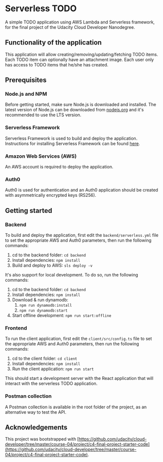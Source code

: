 # Serverless TODO

A simple TODO application using AWS Lambda and Serverless framework, for the final project of the Udacity Cloud Developer Nanodegree.

## Functionality of the application

This application will allow creating/removing/updating/fetching TODO items. Each TODO item can optionally have an attachment image. Each user only has access to TODO items that he/she has created.

## Prerequisites

### Node.js and NPM

Before getting started, make sure Node.js is downloaded and installed. The latest version of Node.js can be downloaded from [nodejs.org](https://nodejs.com/en/download) and it's recommended to use the LTS version.

### Serverless Framework

Serverless Framework is used to build and deploy the application. Instructions for installing Serverless Framework can be found [here](https://serverless.com/framework/docs/getting-started/).

### Amazon Web Services (AWS)

An AWS account is required to deploy the application.

### Auth0

Auth0 is used for authentication and an Auth0 application should be created with asymmetrically encrypted keys (RS256).

## Getting started

### Backend

To build and deploy the application, first edit the `backend/serverless.yml` file to set the appropriate AWS and Auth0 parameters, then run the following commands:

1. cd to the backend folder: `cd backend`
2. Install dependencies: `npm install`
3. Build and deploy to AWS: `sls deploy -v`

It's also support for local development. To do so, run the following commands:
1. cd to the backend folder: `cd backend`
2. Install dependencies: `npm install`
3. Download & run dynamodb: 
   1. `npm run dynamodb:install`
   2. `npm run dynamodb:start`
4. Start offline development: `npm run start:offline`

### Frontend

To run the client application, first edit the `client/src/config.ts` file to set the appropriate AWS and Auth0 parameters, then run the following commands:

1. cd to the client folder: `cd client`
2. Install dependencies: `npm install`
3. Run the client application: `npm run start`

This should start a development server with the React application that will interact with the serverless TODO application.

### Postman collection

A Postman collection is available in the root folder of the project, as an alternative way to test the API.

## Acknowledgements

This project was bootstrapped with [https://github.com/udacity/cloud-developer/tree/master/course-04/project/c4-final-project-starter-code](https://github.com/udacity/cloud-developer/tree/master/course-04/project/c4-final-project-starter-code).
